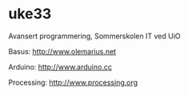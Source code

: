 uke33
=====

Avansert programmering, Sommerskolen IT ved UiO


Basus:      http://www.olemarius.net

Arduino:    http://www.arduino.cc

Processing: http://www.processing.org
